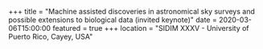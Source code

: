+++
title = "Machine assisted discoveries in astronomical sky surveys and possible extensions to biological data (invited keynote)"
date = 2020-03-06T15:00:00
featured = true
+++
location = "SIDIM XXXV - University of Puerto Rico, Cayey, USA"

